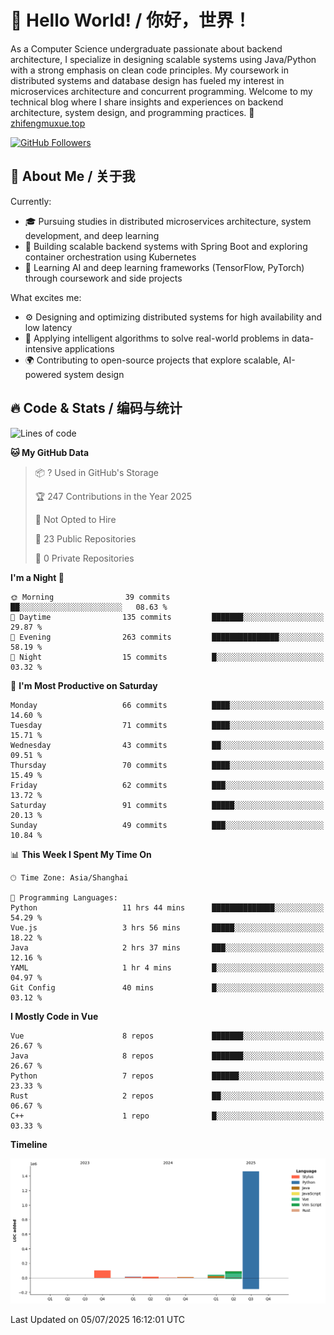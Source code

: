 # 👋 Hello World! / 你好，世界！

As a Computer Science undergraduate passionate about backend architecture, I specialize in designing scalable systems using Java/Python with a strong emphasis on clean code principles. My coursework in distributed systems and database design has fueled my interest in microservices architecture and concurrent programming. Welcome to my technical blog where I share insights and experiences on backend architecture, system design, and programming practices.
🔗 [zhifengmuxue.top](https://zhifengmuxue.top)

[![GitHub Followers](https://img.shields.io/github/followers/zhifengmuxue?logo=github&style=social)](https://github.com/zhifengmuxue)




## 🚀 About Me / 关于我
Currently:
- 🎓 Pursuing studies in distributed microservices architecture, system development, and deep learning
- 🔧 Building scalable backend systems with Spring Boot and exploring container orchestration using Kubernetes
- 🧠 Learning AI and deep learning frameworks (TensorFlow, PyTorch) through coursework and side projects

What excites me:
- ⚙️ Designing and optimizing distributed systems for high availability and low latency
- 🧩 Applying intelligent algorithms to solve real-world problems in data-intensive applications
- 🌍 Contributing to open-source projects that explore scalable, AI-powered system design



## 🔥 Code & Stats / 编码与统计

<!--START_SECTION:waka-->
![Lines of code](https://img.shields.io/badge/From%20Hello%20World%20I%27ve%20Written-1.7%20million%20lines%20of%20code-blue)

**🐱 My GitHub Data** 

> 📦 ? Used in GitHub's Storage 
 > 
> 🏆 247 Contributions in the Year 2025
 > 
> 🚫 Not Opted to Hire
 > 
> 📜 23 Public Repositories 
 > 
> 🔑 0 Private Repositories 
 > 
**I'm a Night 🦉** 

```text
🌞 Morning                39 commits          ██░░░░░░░░░░░░░░░░░░░░░░░   08.63 % 
🌆 Daytime                135 commits         ███████░░░░░░░░░░░░░░░░░░   29.87 % 
🌃 Evening                263 commits         ███████████████░░░░░░░░░░   58.19 % 
🌙 Night                  15 commits          █░░░░░░░░░░░░░░░░░░░░░░░░   03.32 % 
```
📅 **I'm Most Productive on Saturday** 

```text
Monday                   66 commits          ████░░░░░░░░░░░░░░░░░░░░░   14.60 % 
Tuesday                  71 commits          ████░░░░░░░░░░░░░░░░░░░░░   15.71 % 
Wednesday                43 commits          ██░░░░░░░░░░░░░░░░░░░░░░░   09.51 % 
Thursday                 70 commits          ████░░░░░░░░░░░░░░░░░░░░░   15.49 % 
Friday                   62 commits          ███░░░░░░░░░░░░░░░░░░░░░░   13.72 % 
Saturday                 91 commits          █████░░░░░░░░░░░░░░░░░░░░   20.13 % 
Sunday                   49 commits          ███░░░░░░░░░░░░░░░░░░░░░░   10.84 % 
```


📊 **This Week I Spent My Time On** 

```text
🕑︎ Time Zone: Asia/Shanghai

💬 Programming Languages: 
Python                   11 hrs 44 mins      ██████████████░░░░░░░░░░░   54.29 % 
Vue.js                   3 hrs 56 mins       █████░░░░░░░░░░░░░░░░░░░░   18.22 % 
Java                     2 hrs 37 mins       ███░░░░░░░░░░░░░░░░░░░░░░   12.16 % 
YAML                     1 hr 4 mins         █░░░░░░░░░░░░░░░░░░░░░░░░   04.97 % 
Git Config               40 mins             █░░░░░░░░░░░░░░░░░░░░░░░░   03.12 % 
```

**I Mostly Code in Vue** 

```text
Vue                      8 repos             ███████░░░░░░░░░░░░░░░░░░   26.67 % 
Java                     8 repos             ███████░░░░░░░░░░░░░░░░░░   26.67 % 
Python                   7 repos             ██████░░░░░░░░░░░░░░░░░░░   23.33 % 
Rust                     2 repos             ██░░░░░░░░░░░░░░░░░░░░░░░   06.67 % 
C++                      1 repo              █░░░░░░░░░░░░░░░░░░░░░░░░   03.33 % 
```



**Timeline**

![Lines of Code chart](https://raw.githubusercontent.com/zhifengmuxue/zhifengmuxue/main/assets/bar_graph.png)


 Last Updated on 05/07/2025 16:12:01 UTC
<!--END_SECTION:waka-->



